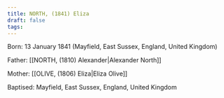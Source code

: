 ```yaml
---
title: NORTH, (1841) Eliza
draft: false
tags:
---
```

Born: 13 January 1841 (Mayfield, East Sussex, England, United Kingdom)

Father: [[NORTH, (1810) Alexander|Alexander North]]

Mother: [[OLIVE, (1806) Eliza|Eliza Olive]]

Baptised: Mayfield, East Sussex, England, United Kingdom